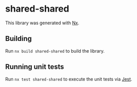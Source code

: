 # shared-shared

This library was generated with [Nx](https://nx.dev).

## Building

Run `nx build shared-shared` to build the library.

## Running unit tests

Run `nx test shared-shared` to execute the unit tests via [Jest](https://jestjs.io).
